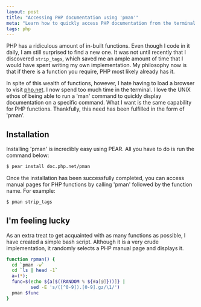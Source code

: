 ```yaml
---
layout: post
title: "Accessing PHP documentation using 'pman'"
meta: "Learn how to quickly access PHP documentation from the terminal using 'pman', complete with installation instructions and a script for random manual page selection."
tags: php
---
```


PHP has a ridiculous amount of in-built functions.
Even though I code in it daily, I am still surprised to find a new one.
It was not until recently that I discovered `strip_tags`, which saved me an ample amount of time that I would have spent writing my own implementation.
My philosophy now is that if there is a function you require, PHP most likely already has it.

<!--more-->

In spite of this wealth of functions, however, I hate having to load a browser to visit [php.net](http://php.net/).
I now spend too much time in the terminal.
I love the UNIX ethos of being able to run a 'man' command to quickly display documentation on a specific command.
What I want is the same capability for PHP functions.
Thankfully, this need has been fulfilled in the form of 'pman'.

## Installation

Installing 'pman' is incredibly easy using PEAR.
All you have to do is run the command below:

```bash
$ pear install doc.php.net/pman
```

Once the installation has been successfully completed, you can access manual pages for PHP functions by calling 'pman' followed by the function name.
For example:

```bash
$ pman strip_tags
```

## I'm feeling lucky

As an extra treat to get acquainted with as many functions as possible, I have created a simple bash script.
Although it is a very crude implementation, it randomly selects a PHP manual page and displays it.

```bash
function rpman() {
  cd `pman -w`
  cd `ls | head -1`
  a=(*);
  func=$(echo ${a[$((RANDOM % ${#a[@]}))]} |
         sed -E 's/([^0-9]).[0-9].gz/\1/')
  pman $func
}
```
